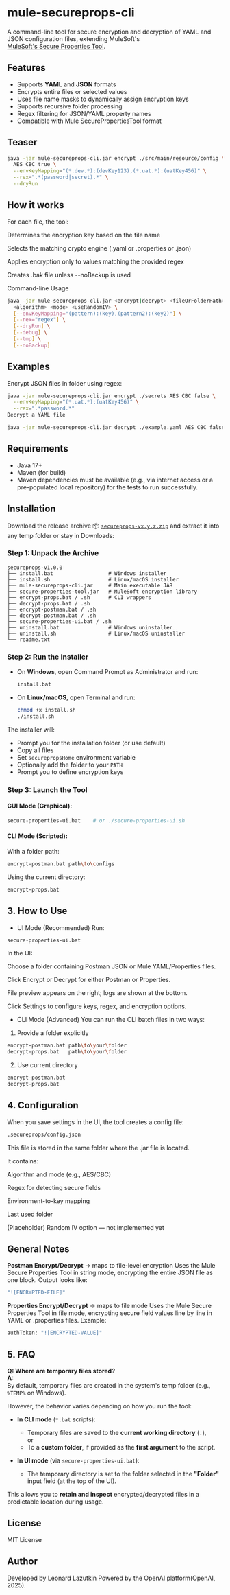 # mule-secureprops-cli

A command-line tool for secure encryption and decryption of YAML and JSON configuration files, extending MuleSoft's   
[MuleSoft's Secure Properties Tool](https://docs.mulesoft.com/mule-runtime/latest/secure-configuration-properties).


## Features

- Supports **YAML** and **JSON** formats
- Encrypts entire files or selected values
- Uses file name masks to dynamically assign encryption keys
- Supports recursive folder processing
- Regex filtering for JSON/YAML property names
- Compatible with Mule SecurePropertiesTool format

## Teaser

```sh
java -jar mule-secureprops-cli.jar encrypt ./src/main/resource/config \
  AES CBC true \
  --envKeyMapping="(*.dev.*):(devKey123),(*.uat.*):(uatKey456)" \
  --rex=".*(password|secret).*" \
  --dryRun
```

## How it works
For each file, the tool:

Determines the encryption key based on the file name

Selects the matching crypto engine (.yaml or .properties or .json)

Applies encryption only to values matching the provided regex

Creates .bak file unless --noBackup is used

Command-line Usage
```sh
java -jar mule-secureprops-cli.jar <encrypt|decrypt> <fileOrFolderPath> \
  <algorithm> <mode> <useRandomIV> \
  [--envKeyMapping="(pattern):(key),(pattern2):(key2)"] \
  [--rex="regex"] \
  [--dryRun] \
  [--debug] \
  [--tmp] \
  [--noBackup]
```


## Examples
Encrypt JSON files in folder using regex:
```sh
java -jar mule-secureprops-cli.jar encrypt ./secrets AES CBC false \
  --envKeyMapping="(*.uat.*):(uatKey456)" \
  --rex=".*password.*"
Decrypt a YAML file
```
```sh
java -jar mule-secureprops-cli.jar decrypt ./example.yaml AES CBC false
```



## Requirements
- Java 17+
- Maven (for build)
- Maven dependencies must be available (e.g., via internet access or a
  pre-populated local repository) for the tests to run successfully.

  

## Installation

Download the release archive 📦 [`secureprops-vx.y.z.zip`](https://github.com/lazhoff/mule-secureprops-cli/releases) and extract it into any temp folder or stay in Downloads:
 

### Step 1: Unpack the Archive

```
secureprops-v1.0.0
├── install.bat                  # Windows installer
├── install.sh                   # Linux/macOS installer
├── mule-secureprops-cli.jar     # Main executable JAR
├── secure-properties-tool.jar   # MuleSoft encryption library
├── encrypt-props.bat / .sh      # CLI wrappers
├── decrypt-props.bat / .sh
├── encrypt-postman.bat / .sh
├── decrypt-postman.bat / .sh
├── secure-properties-ui.bat / .sh
├── uninstall.bat                # Windows uninstaller
├── uninstall.sh                 # Linux/macOS uninstaller
└── readme.txt
```

### Step 2: Run the Installer

- On **Windows**, open Command Prompt as Administrator and run:
  ```bat
  install.bat
  ```

- On **Linux/macOS**, open Terminal and run:
  ```bash
  chmod +x install.sh
  ./install.sh
  ```

The installer will:
- Prompt you for the installation folder (or use default)
- Copy all files
- Set `securepropsHome` environment variable
- Optionally add the folder to your `PATH`
- Prompt you to define encryption keys

### Step 3: Launch the Tool

#### GUI Mode (Graphical):
```sh
secure-properties-ui.bat    # or ./secure-properties-ui.sh
```

#### CLI Mode (Scripted):

With a folder path:
```sh
encrypt-postman.bat path\to\configs
```

Using the current directory:
```sh
encrypt-props.bat
```


## 3. How to Use
- UI Mode (Recommended)
Run:

```sh
secure-properties-ui.bat
```

In the UI:

Choose a folder containing Postman JSON or Mule YAML/Properties files.

Click Encrypt or Decrypt for either Postman or Properties.

File preview appears on the right; logs are shown at the bottom.

Click Settings to configure keys, regex, and encryption options.

- CLI Mode (Advanced)
You can run the CLI batch files in two ways:

1. Provide a folder explicitly

```sh
encrypt-postman.bat path\to\your\folder
decrypt-props.bat   path\to\your\folder
```

2. Use current directory

```sh
encrypt-postman.bat
decrypt-props.bat
```

## 4. Configuration
When you save settings in the UI, the tool creates a config file:

```sh
.secureprops/config.json
```

This file is stored in the same folder where the .jar file is located.

It contains:

Algorithm and mode (e.g., AES/CBC)

Regex for detecting secure fields

Environment-to-key mapping

Last used folder

(Placeholder) Random IV option — not implemented yet



## General Notes
**Postman Encrypt/Decrypt** → maps to file-level encryption
Uses the Mule Secure Properties Tool in string mode, encrypting the entire JSON file as one block.
Output looks like:

```sh
"![ENCRYPTED-FILE]"
```
**Properties Encrypt/Decrypt** → maps to file mode
Uses the Mule Secure Properties Tool in file mode, encrypting secure field values line by line in YAML or .properties files.
Example:

```sh
authToken: "![ENCRYPTED-VALUE]"
```


## 5. FAQ

**Q: Where are temporary files stored?**  
**A:**  
By default, temporary files are created in the system's temp folder (e.g., `%TEMP%` on Windows).

However, the behavior varies depending on how you run the tool:

- **In CLI mode** (`*.bat` scripts):  
  - Temporary files are saved to the **current working directory** (`.`),  
    or  
  - To a **custom folder**, if provided as the **first argument** to the script.

- **In UI mode** (via `secure-properties-ui.bat`):  
  - The temporary directory is set to the folder selected in the **"Folder"** input field (at the top of the UI).

This allows you to **retain and inspect** encrypted/decrypted files in a predictable location during usage.

## License
MIT License

## Author
Developed by Leonard Lazutkin
Powered by the OpenAI platform(OpenAI, 2025).

 
 